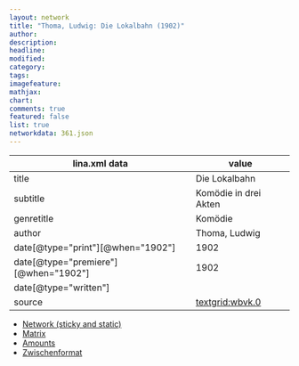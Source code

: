 ```yaml
---
layout: network
title: "Thoma, Ludwig: Die Lokalbahn (1902)"
author:
description:
headline:
modified:
category:
tags:
imagefeature: 
mathjax: 
chart: 
comments: true
featured: false
list: true
networkdata: 361.json
---
```

lina.xml data  | value
------------- | -------------
title|Die Lokalbahn
subtitle|Komödie in drei Akten
genretitle|Komödie
author|Thoma, Ludwig
date[@type="print"][@when="1902"]|1902
date[@type="premiere"][@when="1902"]|1902
date[@type="written"]|
source|[textgrid:wbvk.0](https://textgridlab.org/1.0/tgcrud-public/rest/textgrid:wbvk.0/data)



* [Network (sticky and static)](/network361)
* [Matrix](/matrix361)
* [Amounts](/amount361)
* [Zwischenformat](/lina361 )
